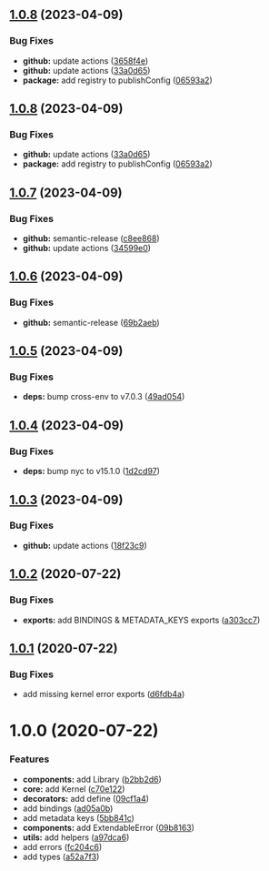 ## [1.0.8](https://github.com/eveble/core/compare/v1.0.7...v1.0.8) (2023-04-09)


### Bug Fixes

* **github:** update actions ([3658f4e](https://github.com/eveble/core/commit/3658f4e5ddd62b336401700b3fd7c2c4de63c8ed))
* **github:** update actions ([33a0d65](https://github.com/eveble/core/commit/33a0d651db5447e04cf66fdcf87caa9cddd5dc45))
* **package:** add registry to publishConfig ([06593a2](https://github.com/eveble/core/commit/06593a2c9c605be41721963fc2a029b6c0674f24))

## [1.0.8](https://github.com/eveble/core/compare/v1.0.7...v1.0.8) (2023-04-09)


### Bug Fixes

* **github:** update actions ([33a0d65](https://github.com/eveble/core/commit/33a0d651db5447e04cf66fdcf87caa9cddd5dc45))
* **package:** add registry to publishConfig ([06593a2](https://github.com/eveble/core/commit/06593a2c9c605be41721963fc2a029b6c0674f24))

## [1.0.7](https://github.com/eveble/core/compare/v1.0.6...v1.0.7) (2023-04-09)


### Bug Fixes

* **github:** semantic-release ([c8ee868](https://github.com/eveble/core/commit/c8ee868c797bb825b9669fcd805e3a2f411282a5))
* **github:** update actions ([34599e0](https://github.com/eveble/core/commit/34599e0c00acf654b580fd20d847edffebaee27d))

## [1.0.6](https://github.com/eveble/core/compare/v1.0.5...v1.0.6) (2023-04-09)


### Bug Fixes

* **github:** semantic-release ([69b2aeb](https://github.com/eveble/core/commit/69b2aeb279dcb27a3283fa9d2e6c5b4f37bb94cb))

## [1.0.5](https://github.com/eveble/core/compare/v1.0.4...v1.0.5) (2023-04-09)


### Bug Fixes

* **deps:** bump cross-env to v7.0.3 ([49ad054](https://github.com/eveble/core/commit/49ad0540e162334e3b403e4dac11c4ba34e89972))

## [1.0.4](https://github.com/eveble/core/compare/v1.0.3...v1.0.4) (2023-04-09)


### Bug Fixes

* **deps:** bump nyc to v15.1.0 ([1d2cd97](https://github.com/eveble/core/commit/1d2cd970aeeebe10ef76b7871552d9c70c9d2fec))

## [1.0.3](https://github.com/eveble/core/compare/v1.0.2...v1.0.3) (2023-04-09)


### Bug Fixes

* **github:** update actions ([18f23c9](https://github.com/eveble/core/commit/18f23c9b48b9cee7a4c9b1b6c3bcaf3e9638f6be))

## [1.0.2](https://github.com/eveble/core/compare/v1.0.1...v1.0.2) (2020-07-22)


### Bug Fixes

* **exports:** add BINDINGS & METADATA_KEYS exports ([a303cc7](https://github.com/eveble/core/commit/a303cc7334e230799eeff09297edae87660b0f53))

## [1.0.1](https://github.com/eveble/core/compare/v1.0.0...v1.0.1) (2020-07-22)


### Bug Fixes

* add missing kernel error exports ([d6fdb4a](https://github.com/eveble/core/commit/d6fdb4a94b75e4777df9b949103904fa227e34e4))

# 1.0.0 (2020-07-22)


### Features

* **components:** add Library ([b2bb2d6](https://github.com/eveble/core/commit/b2bb2d6075ae5c3b4f80554a8d015d4190016bbe))
* **core:** add Kernel ([c70e122](https://github.com/eveble/core/commit/c70e122902807d48379c60e302397e4e8f4fb2fd))
* **decorators:** add define ([09cf1a4](https://github.com/eveble/core/commit/09cf1a490d3c34c841ac8c5cf47ccde50878ce2d))
* add bindings ([ad05a0b](https://github.com/eveble/core/commit/ad05a0bef214caba3c64c366f041e299ba86e3b5))
* add metadata keys ([5bb841c](https://github.com/eveble/core/commit/5bb841c6026f1141efd2a8dd5aba7b9237d7d2b2))
* **components:** add ExtendableError ([09b8163](https://github.com/eveble/core/commit/09b8163ca9b3c3041555a68b2400bb07ac6bf6dc))
* **utils:** add helpers ([a97dca6](https://github.com/eveble/core/commit/a97dca66af1708b356a78f3daa7b9f567c5ebd2f))
* add errors ([fc204c6](https://github.com/eveble/core/commit/fc204c616c36d3afad2902e309dc36e78f62946f))
* add types ([a52a7f3](https://github.com/eveble/core/commit/a52a7f36853deafcecd999f2e34ac6ade3518166))
